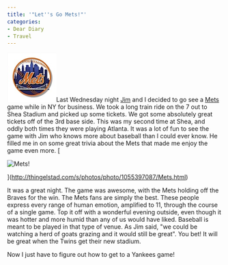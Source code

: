```yaml
---
title: '"Let''s Go Mets!"'
categories:
- Dear Diary
- Travel
---
```


![ny-mets-3d-logo.jpg](/assets/posts/2007/ny-mets-3d-logo1.jpg)Last Wednesday night [Jim](http://www.jimbernard.net/) and I decided to go see a [Mets](http://newyork.mets.mlb.com/) game while in NY for business. We took a long train ride on the 7 out to Shea Stadium and picked up some tickets. We got some absolutely great tickets off of the 3rd base side. This was my second time at Shea, and oddly both times they were playing Atlanta. It was a lot of fun to see the game with Jim who knows more about baseball than I could ever know. He filled me in on some great trivia about the Mets that made me enjoy the game even more.
[

![Mets!](http://farm2.static.flickr.com/1019/1055397087_557356c3cc.jpg)

](http://thingelstad.com/s/photos/photo/1055397087/Mets.html)

It was a great night. The game was awesome, with the Mets holding off the Braves for the win. The Mets fans are simply the best. These people express every range of human emotion, amplified to 11, through the course of a single game. Top it off with a wonderful evening outside, even though it was hotter and more humid than any of us would have liked. Baseball is meant to be played in that type of venue. As Jim said, "we could be watching a herd of goats grazing and it would still be great". You bet! It will be great when the Twins get their new stadium.

Now I just have to figure out how to get to a Yankees game!
